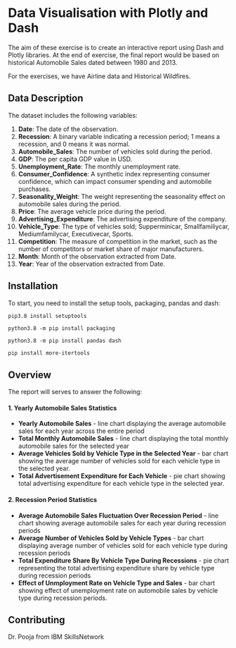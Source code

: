 # Data Visualisation with Plotly and Dash

The aim of these exercise is to create an interactive report using Dash and Plotly libraries. At the end of exercise, the final report would be based on historical Automobile Sales dated between 1980 and 2013.

For the exercises, we have Airline data and Historical Wildfires.

## Data Description
The dataset includes the following variables:
1. **Date**: The date of the observation.
2. **Recession**: A binary variable indicating a recession period; 1 means a recession, and 0 means it was normal.
3. **Automobile_Sales**: The number of vehicles sold during the period.
4. **GDP**: The per capita GDP value in USD.
5. **Unemployment_Rate**: The monthly unemployment rate.
6. **Consumer_Confidence**: A synthetic index representing consumer confidence, which can impact consumer spending and automobile purchases.
7. **Seasonality_Weight**: The weight representing the seasonality effect on automobile sales during the period.
8. **Price**: The average vehicle price during the period.
9. **Advertising_Expenditure**: The advertising expenditure of the company.
10. **Vehicle_Type**: The type of vehicles sold; Supperminicar, Smallfamiliycar, Mediumfamilycar, Executivecar, Sports.
11. **Competition**: The measure of competition in the market, such as the number of competitors or market share of major manufacturers.
12. **Month**: Month of the observation extracted from Date.
13. **Year**: Year of the observation extracted from Date.

## Installation

To start, you need to install the setup tools, packaging, pandas and dash:

```bash
pip3.8 install setuptools
```
```
python3.8 -m pip install packaging
```
```
python3.8 -m pip install pandas dash
```
```
pip install more-itertools
```

## Overview

The report will serves to answer the following:

#### 1. Yearly Automobile Sales Statistics
- **Yearly Automobile Sales** - line chart displaying the average automobile sales for each year across the entire period
- **Total Monthly Automobile Sales** - line chart displaying the total monthly automobile sales for the selected year
- **Average Vehicles Sold by Vehicle Type in the Selected Year** - bar chart showing the average number of vehicles sold for each vehicle type in the selected year.
- **Total Advertisement Expenditure for Each Vehicle** - pie chart showing total advertising expenditure for each vehicle type in the selected year.

#### 2. Recession Period Statistics
- **Average Automobile Sales Fluctuation Over Recession Period** - line chart showing average automobile sales for each year during recession periods
- **Average Number of Vehicles Sold by Vehicle Types** - bar chart displaying average number of vehicles sold for each vehicle type during recession periods
- **Total Expenditure Share By Vehicle Type During Recessions** - pie chart representing the total advertising expenditure share by vehicle type during recession periods
- **Effect of Unmployment Rate on Vehicle Type and Sales** - bar chart showing effect of unemployment rate on automobile sales by vehicle type during recession periods.

## Contributing

Dr. Pooja from IBM SkillsNetwork
